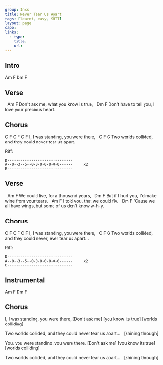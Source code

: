 ```yaml
---
group: Inxs
title: Never Tear Us Apart
tags: [learnt, easy, SHIT]
layout: page
capo: 
links: 
  - type: 
    title: 
    url: 
---
```


## Intro

Am F Dm F

## Verse

&nbsp;      Am               F
Don't ask me, what you know is true,
&nbsp;             Dm          F
Don't have to tell you, I love your precious heart.

## Chorus
C F       C       F         C     F
I, I was standing, you were there,
&nbsp;              C    F               G
Two worlds collided, and they could never tear us apart.

Riff:
```chordpro
D------------------------------
A--0--3--5--0-0-0-0-0-0-0------     x2
E------------------------------
```
## Verse

&nbsp;         Am           F
We could live, for a thousand years,
&nbsp;         Dm                 F
But if I hurt you, I'd make wine from your tears.
&nbsp;   Am           F
I told you, that we could fly,
&nbsp;         Dm                   F
'Cause we all have wings, but some of us don't know w-h-y.

## Chorus
C F       C       F         C     F
I, I was standing, you were there,
&nbsp;              C    F               G
Two worlds collided, and they could never, ever tear us apart...

Riff:
```chordpro
D------------------------------
A--0--3--5--0-0-0-0-0-0-0------     x2
E------------------------------
```

## Instrumental
Am F Dm F

## Chorus
I,             I was standing,             you were there,
 [Don't ask me]          [you know its true]          [worlds colliding]

Two worlds collided,               and they could never tear us apart...
&nbsp;                 [shining through]

You,        you were standing,              you were there,
[Don't ask me]             [you know its true]        [worlds colliding]

Two worlds collided,             and they could never tear us apart...
&nbsp;                 [shining through]

